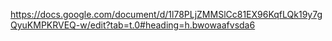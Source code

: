 https://docs.google.com/document/d/1l78PLjZMMSlCc81EX96KqfLQk19y7gQyuKMPKRVEQ-w/edit?tab=t.0#heading=h.bwowaafvsda6